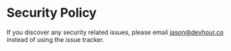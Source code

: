 # Security Policy

If you discover any security related issues, please email jason@devhour.co instead of using the issue tracker.
